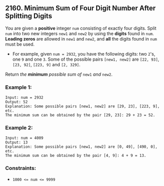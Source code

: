 ## 2160. Minimum Sum of Four Digit Number After Splitting Digits

You are given a **positive** integer ```num``` consisting of exactly four digits. Split ```num``` into two new integers ```new1``` and ```new2``` by using the **digits** found in ```num```. **Leading zeros** are allowed in ```new1``` and ```new2```, and **all** the digits found in ```num``` must be used.

* For example, given ```num = 2932```, you have the following digits: two ```2```'s, one ```9``` and one ```3```. Some of the possible pairs ```[new1, new2]``` are ```[22, 93]```, ```[23, 92]```, ```[223, 9]``` and ```[2, 329]```.

Return *the **minimum** possible sum of* ```new1``` *and* ```new2```.

### Example 1:
```
Input: num = 2932
Output: 52
Explanation: Some possible pairs [new1, new2] are [29, 23], [223, 9], etc.
The minimum sum can be obtained by the pair [29, 23]: 29 + 23 = 52.
```
### Example 2:
```
Input: num = 4009
Output: 13
Explanation: Some possible pairs [new1, new2] are [0, 49], [490, 0], etc.
The minimum sum can be obtained by the pair [4, 9]: 4 + 9 = 13.
```

### Constraints:

* ```1000 <= num <= 9999```